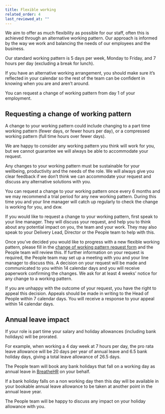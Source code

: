 ```yaml
---
title: Flexible working
related_order: 4
last_reviewed_at: ""
---
```

We aim to offer as much flexibility as possible for our staff, often this is achieved through an alternative working pattern. Our approach is informed by the way we work and balancing the needs of our employees and the business.

Our standard working pattern is 5 days per week, Monday to Friday, and 7 hours per day (excluding a break for lunch).

If you have an alternative working arrangement, you should make sure it’s reflected in your calendar so the rest of the team can be confident in knowing when you are and aren’t around.

You can request a change of working pattern from day 1 of your employment.

## Requesting a change of working pattern

A change to your working pattern could include changing to a part time working pattern (fewer days, or fewer hours per day), or a compressed working pattern (full time hours over fewer days).

We are happy to consider any working pattern you think will work for you, but we cannot guarantee we will always be able to accommodate your request.

Any changes to your working pattern must be sustainable for your wellbeing, productivity and the needs of the role. We will always give you clear feedback if we don’t think we can accommodate your request and discuss any alternative solutions with you.

You can request a change to your working pattern once every 6 months and we may recommend a trial period for any new working pattern. During this time you and your line manager will catch up regularly to check the change is working for you, and dxw.

If you would like to request a change to your working pattern, first speak to your line manager. They will discuss your request, and help you to think about any potential impact on you, the team and your work. They may also speak to your Delivery Lead, Director or the People team to help with this.

Once you’ve decided you would like to progress with a new flexible working pattern, please fill in the [change of working pattern request form](https://forms.gle/qA1BwvQenqtVzShF8) and the People team will review this. If further information on your request is required, the People team may set up a meeting with you and your line manager to discuss this. A decision on your request will be made and communicated to you within 14 calendar days and you will receive paperwork confirming the changes. We ask for at least 4 weeks' notice for any change to a working pattern.

If you are unhappy with the outcome of your request, you have the right to appeal this decision. Appeals should be made in writing to the Head of People within 7 calendar days. You will receive a response to your appeal within 14 calendar days.

## Annual leave impact

If your role is part time your salary and holiday allowances (including bank holidays) will be prorated.

For example, when working a 4 day week at 7 hours per day, the pro rata leave allowance will be 20 days per year of annual leave and 6.5 bank holiday days, giving a total leave allowance of 26.5 days.

The People team will book any bank holidays that fall on a working day as annual leave in [BreatheHR](https://login.breathehr.com/login) on your behalf.

If a bank holiday falls on a non working day then this day will be available in your bookable annual leave allowance to be taken at another point in the annual leave year.

The People team will be happy to discuss any impact on your holiday allowance with you.